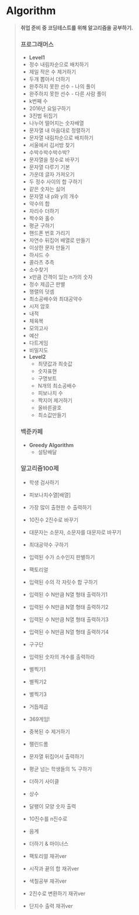 # Algorithm

> **취업 준비 중 코딩테스트를 위해 알고리즘을 공부하기.**
>
> ### 프로그래머스
>
> -  **Level1**
>   - 정수 내림차순으로 배치하기
>   - 제일 작은 수 제거하기
>   - 두개 뽑아서 더하기
>   - 완주하지 못한 선수 - 나의 풀이
>   - 완주하지 못한 선수 - 다른 사람 풀이
>   - k번째 수
>   - 2016년 요일구하기
>   - 3진법 뒤집기
>   - 나누어 떨어지는 숫자배열
>   - 문자열 내 마음대로 정렬하기
>   - 문자열 내림차순으로 배치하기
>   - 서울에서 김서방 찾기
>   - 수박수박수박수박?
>   - 문자열을 정수로 바꾸기
>   - 문자열 다루기 기본
>   - 가운데 글자 가져오기
>   - 두 정수 사이의 합 구하기
>   - 같은 숫자는 싫어
>   - 문자열 내 p와 y의 개수
>   - 약수의 합
>   - 자리수 더하기
>   - 짝수와 홀수
>   - 평균 구하기
>   - 핸드폰 번호 가리기
>   - 자연수 뒤집어 배열로 만들기
>   - 이상한 문자 만들기
>   - 하샤드 수
>   - 콜라츠 추측
>   - 소수찾기
>   - x만큼 간격이 있는 n가의 숫자
>   - 정수 제곱근 판별
>   - 행렬의 덧셈
>   - 최소공배수와 최대공약수
>   - 시저 암호
>   - 내적
>   - 체육복
>   - 모의고사
>   - 예산
>   - 다트게임
>   - 비밀지도
> - **Level2**
>   - 최댓값과 최솟값
>   - 숫자표현
>   - 구명보트
>   - N개의 최소공배수
>   - 피보나치 수
>   - 짝지어 제거하기
>   - 올바른괄호
>   - 최소값만들기
>
> 
>
> 
>
> ### 백준카페
>
> - **Greedy Algorithm**
>   - 설탕배달
>
> 
>
> 
>
> ### 알고리즘100제
>
> - 학생 검사하기
>
> - 피보나치수열[배열]
>
> - 가장 많이 출현한 수 출력하기
>
> - 10진수 2진수로 바꾸기
>
> - 대문자는 소문자, 소문자를 대문자로 바꾸기
>
> - 최대공약수 구하기
>
> - 입력된 수가 소수인지 판별하기
>
> - 팩토리얼
>
> - 입력된 수의 각 자릿수 합 구하기
>
> - 입력된 수 N만큼 N열 형태 출력하기1
>
> - 입력된 수 N만큼 N열 형태 출력하기2
>
> - 입력된 수 N만큼 N열 형태 출력하기3
>
> - 입력된 수 N만큼 N열 형태 출력하기4
>
> - 구구단
>
> - 입력된 숫자의 개수를 출력하라
>
> - 별찍기1
>
> - 별찍기2
>
> - 별찍기3
>
> - 거듭제곱
>
> - 369게임!
>
> - 중복된 수 제거하기
>
> - 팰린드롬
>
> - 문자열 뒤집어서 출력하기
>
> - 평균 넘는 학생들의 % 구하기
>
> - 더하기 사이클
>
> - 상수
>
> - 달팽이 모양 숫자 출력
>
> - 10진수를 n진수로
>
> - 음계
>
> - 더하기 & 마이너스
>
> - 팩토리얼 재귀ver
>
> - 시작과 끝의 합 재귀ver
>
> - 색칠공부 재귀ver
>
> - 2진수로 변환하기 재귀ver
>
> - 단지수 출력 재귀ver
>
>   

